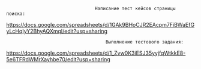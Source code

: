 
                                     Написание тест кейсов страницы поиска:


https://docs.google.com/spreadsheets/d/1GAk9BHoCJR2EAcpm7FiBWaEfGyLcHqIyY2BhyAQXmqI/edit?usp=sharing

                                         Выполнение тестового задания:

https://docs.google.com/spreadsheets/d/1_Zvw0K3iESJ35yyjfqWtkkE8-5e6TFRdWMrXayhbe70/edit?usp=sharing
